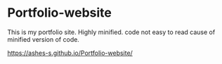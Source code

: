 # Portfolio-website
This is my portfolio site. Highly minified. code not easy to read cause of minified version of code. 


https://ashes-s.github.io/Portfolio-website/
